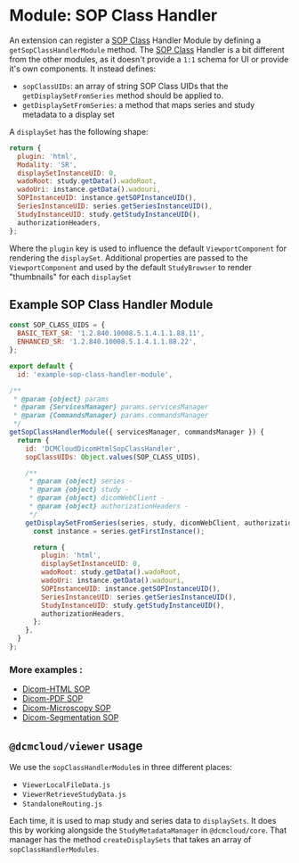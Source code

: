 # Module: SOP Class Handler

An extension can register a [SOP Class][sop-class-link] Handler Module by
defining a `getSopClassHandlerModule` method. The [SOP Class][sop-class-link]
Handler is a bit different from the other modules, as it doesn't provide a `1:1`
schema for UI or provide it's own components. It instead defines:

- `sopClassUIDs`: an array of string SOP Class UIDs that the
  `getDisplaySetFromSeries` method should be applied to.
- `getDisplaySetFromSeries`: a method that maps series and study metadata to a
  display set

A `displaySet` has the following shape:

```js
return {
  plugin: 'html',
  Modality: 'SR',
  displaySetInstanceUID: 0,
  wadoRoot: study.getData().wadoRoot,
  wadoUri: instance.getData().wadouri,
  SOPInstanceUID: instance.getSOPInstanceUID(),
  SeriesInstanceUID: series.getSeriesInstanceUID(),
  StudyInstanceUID: study.getStudyInstanceUID(),
  authorizationHeaders,
};
```

Where the `plugin` key is used to influence the default `ViewportComponent` for
rendering the `displaySet`. Additional properties are passed to the
`ViewportComponent` and used by the default `StudyBrowser` to render
"thumbnails" for each `displaySet`

## Example SOP Class Handler Module

```js
const SOP_CLASS_UIDS = {
  BASIC_TEXT_SR: '1.2.840.10008.5.1.4.1.1.88.11',
  ENHANCED_SR: '1.2.840.10008.5.1.4.1.1.88.22',
};

export default {
  id: 'example-sop-class-handler-module',

/**
 * @param {object} params
 * @param {ServicesManager} params.servicesManager
 * @param {CommandsManager} params.commandsManager
 */
getSopClassHandlerModule({ servicesManager, commandsManager }) {
  return {
    id: 'DCMCloudDicomHtmlSopClassHandler',
    sopClassUIDs: Object.values(SOP_CLASS_UIDS),

    /**
     * @param {object} series -
     * @param {object} study -
     * @param {object} dicomWebClient -
     * @param {object} authorizationHeaders -
     */
    getDisplaySetFromSeries(series, study, dicomWebClient, authorizationHeaders) {
      const instance = series.getFirstInstance();

      return {
        plugin: 'html',
        displaySetInstanceUID: 0,
        wadoRoot: study.getData().wadoRoot,
        wadoUri: instance.getData().wadouri,
        SOPInstanceUID: instance.getSOPInstanceUID(),
        SeriesInstanceUID: series.getSeriesInstanceUID(),
        StudyInstanceUID: study.getStudyInstanceUID(),
        authorizationHeaders,
      };
    },
  }
};
```

### More examples :

- [Dicom-HTML SOP][dicom-html-sop]
- [Dicom-PDF SOP][dicom-pdf-sop]
- [Dicom-Microscopy SOP][dicom-micro-sop]
- [Dicom-Segmentation SOP][dicom-seg-sop]

## `@dcmcloud/viewer` usage

We use the `sopClassHandlerModule`s in three different places:

- `ViewerLocalFileData.js`
- `ViewerRetrieveStudyData.js`
- `StandaloneRouting.js`

Each time, it is used to map study and series data to `displaySets`. It does
this by working alongside the `StudyMetadataManager` in `@dcmcloud/core`. That
manager has the method `createDisplaySets` that takes an array of
`sopClassHandlerModules`.

<!-- prettier-ignore-start -->
[sop-class-link]: http://dicom.nema.org/dicom/2013/output/chtml/part04/sect_B.5.html
[dicom-html-sop]: https://github.com/DCMCloud/Viewers/blob/master/extensions/dicom-html/src/DCMCloudDicomHtmlSopClassHandler.js#L4-L12
[dicom-pdf-sop]: https://github.com/DCMCloud/Viewers/blob/master/extensions/dicom-pdf/src/DCMCloudDicomPDFSopClassHandler.js#L4-L6
[dicom-micro-sop]: https://github.com/DCMCloud/Viewers/blob/master/extensions/dicom-microscopy/src/DicomMicroscopySopClassHandler.js#L5-L7
[dicom-seg-sop]: https://github.com/DCMCloud/Viewers/blob/master/extensions/dicom-segmentation/src/DCMCloudDicomSegSopClassHandler.js#L5-L7
<!-- prettier-ignore-end -->
